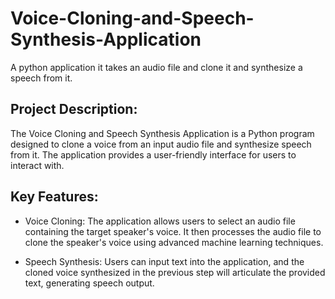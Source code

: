 # Voice-Cloning-and-Speech-Synthesis-Application
A python application it takes an audio file and clone it and synthesize a speech from it.
## Project Description:
The Voice Cloning and Speech Synthesis Application is a Python program designed to clone a voice from an input audio file and synthesize speech from it. The application provides a user-friendly interface for users to interact with.

## Key Features:

- Voice Cloning: The application allows users to select an audio file containing the target speaker's voice. It then processes the audio file to clone the speaker's voice using advanced machine learning techniques.

- Speech Synthesis: Users can input text into the application, and the cloned voice synthesized in the previous step will articulate the provided text, generating speech output.
  <!--- 
User Interface: The application features a graphical user interface (GUI) built using the Tkinter library, providing a seamless experience for users to interact with the program.

File Selection: Users can browse their system to select the input audio file for voice cloning. Additionally, they can specify the text they wish to synthesize and the output file name for the synthesized speech.

Error Handling: The application incorporates error handling mechanisms to guide users in case of invalid input or unexpected errors during voice cloning and speech synthesis processes.

Accessibility: The application is designed to be accessible and user-friendly, catering to users with varying levels of technical expertise.

Technologies Used:

Python: The core programming language used for developing the application.
Tkinter: Python's standard GUI toolkit used for building the graphical user interface.
Machine Learning Libraries: Utilized for voice cloning, such as Tacotron 2 and WaveGlow, for synthesizing speech.
Implementation:
The application's implementation involves leveraging machine learning models for voice cloning and speech synthesis. It utilizes pretrained models such as Tacotron 2 and WaveGlow to perform the cloning and synthesis tasks.

Upon launching the application, users are presented with an intuitive interface where they can select the input audio file for voice cloning, input the text for speech synthesis, and specify the output file name. The application then processes the inputs, cloning the voice from the audio file and synthesizing speech from the provided text.

Through effective integration of machine learning algorithms and user interface design, the Voice Cloning and Speech Synthesis Application empowers users to create synthesized speech with personalized voices, opening avenues for creative expression and practical applications in various domains.-->
